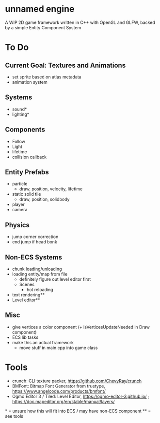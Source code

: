 # unnamed engine
A WIP 2D game framework written in C++ with OpenGL and GLFW, backed by a simple Entity Component System

# To Do 

## Current Goal: Textures and Animations
- set sprite based on atlas metadata
- animation system

## Systems
- sound\*
- lighting\*

## Components
- Follow
- Light 
- lifetime
- collision callback

## Entity Prefabs
- particle
    - draw, position, velocity, lifetime
- static solid tile
    - draw, position, solidbody
- player
- camera

## Physics
- jump corner correction
- end jump if head bonk

## Non-ECS Systems
- chunk loading/unloading
- loading entity/map from file
    - definitely figure out level editor first
    - Scenes
        - hot reloading
- text rendering\*\*
- Level editor\*\*

## Misc
- give vertices a color component (+ isVerticesUpdateNeeded in Draw component)
- ECS lib tasks
- make this an actual framework 
    - move stuff in main.cpp into game class

# Tools 
- crunch: CLI texture packer, https://github.com/ChevyRay/crunch
- BMFont: Bitmap Font Generator from truetype, https://www.angelcode.com/products/bmfont/
- Ogmo Editor 3 / Tiled: Level Editor, https://ogmo-editor-3.github.io/ ; https://doc.mapeditor.org/en/stable/manual/layers/


\* = unsure how this will fit into ECS / may have non-ECS component
\*\* = see tools
